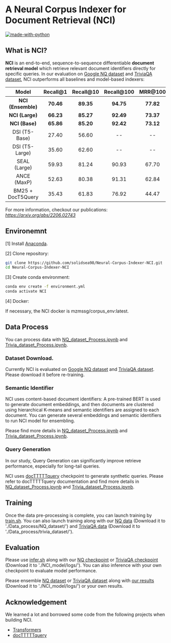 # A Neural Corpus Indexer for Document Retrieval (NCI)

[![made-with-python](https://img.shields.io/badge/Made%20with-Python3-1f425f.svg?color=purple)](https://www.python.org/)

## What is NCI?

**NCI** is an end-to-end, sequence-to-sequence differentiable **document retrieval model** which retrieve relevant document identifiers directly for specific queries. In our evaluation on [Google NQ dataset](https://ai.google.com/research/NaturalQuestions/) and [TriviaQA dataset](https://nlp.cs.washington.edu/triviaqa/), NCI outperforms all baselines and model-based indexers:

| Model | Recall@1 | Recall@10 | Recall@100 | MRR@100 |
|:-------:|:--------:|:-----:|:-----:|:-------:|
| **NCI (Ensemble)** | **70.46** | **89.35** | **94.75** | **77.82** |
| **NCI (Large)** | **66.23** | **85.27** | **92.49** | **73.37** |
| **NCI (Base)** | **65.86** | **85.20** | **92.42** | **73.12** |
| DSI (T5-Base) | 27.40 | 56.60 | -- | -- |
| DSI (T5-Large) | 35.60 | 62.60 | -- | -- |
| SEAL (Large) | 59.93 | 81.24 | 90.93 | 67.70 |
| ANCE (MaxP) | 52.63 | 80.38 | 91.31 | 62.84 |
| BM25 + DocT5Query | 35.43 | 61.83 | 76.92 | 44.47 |

For more information, checkout our publications: 
*https://arxiv.org/abs/2206.02743*

<!-- Cite as below if you find this repository is helpful to your project:

```
Wang Y, Hou Y, Wang H, et al. A Neural Corpus Indexer for Document Retrieval[J]. arXiv preprint arXiv:2206.02743, 2022.
``` -->

## Environemnt
[1] Install [Anaconda](https://www.anaconda.com/download).

[2] Clone repository:

```bash
git clone https://github.com/solidsea98/Neural-Corpus-Indexer-NCI.git
cd Neural-Corpus-Indexer-NCI
```

[3] Create conda environment:

```bash
conda env create -f environment.yml
conda activate NCI
```
[4] Docker:

If necessary, the NCI docker is mzmssg/corpus_env:latest.

## Data Process

You can process data with [NQ_dataset_Process.ipynb](./Data_process/NQ_dataset/NQ_dataset_Process.ipynb) and [Trivia_dataset_Process.ipynb](./Data_process/trivia_dataset/Trivia_dataset_Process.ipynb).

### Dataset Download.

Currently NCI is evaluated on [Google NQ dataset](https://ai.google.com/research/NaturalQuestions) and [TriviaQA dataset](https://nlp.cs.washington.edu/triviaqa/data/triviaqa-rc.tar.gz). Please download it before re-training.


### Semantic Identifier

NCI uses content-based document identifiers: A pre-trained BERT is used to generate document embeddings, and then documents are clustered using hierarchical K-means and semantic identifiers are assigned to each document. You can generate several embeddings and semantic identifiers to run NCI model for ensembling.

Please find more details in [NQ_dataset_Process.ipynb](./Data_process/NQ_dataset/NQ_dataset_Process.ipynb) and [Trivia_dataset_Process.ipynb](./Data_process/trivia_dataset/Trivia_dataset_Process.ipynb).


### Query Generation

In our study, Query Generation can significantly improve retrieve performance, especially for long-tail queries.

NCI uses [docTTTTTquery](https://github.com/castorini/docTTTTTquery) checkpoint to generate synthetic queries. Please refer to docTTTTTquery documentation and find more details in [NQ_dataset_Process.ipynb](./Data_process/NQ_dataset/NQ_dataset_Process.ipynb) and [Trivia_dataset_Process.ipynb](./Data_process/trivia_dataset/Trivia_dataset_Process.ipynb).


## Training

Once the data pre-processing is complete, you can launch training by [train.sh](./NCI_model/train.sh). You can also launch training along with our [NQ data](https://drive.google.com/drive/folders/1epfUw4yQjAtqnZTQDLAUOwTJg-YMCGdD?usp=sharing) (Download it to './Data_process/NQ_dataset/') and [TriviaQA data](https://drive.google.com/drive/folders/1_abDsHRUQabwDmBM7sk_NyMuia5X_VMK?usp=sharing) (Download it to './Data_process/trivia_dataset/').


## Evaluation
Please use [infer.sh](./NCI_model/infer.sh) along with our [NQ checkpoint](https://drive.google.com/file/d/1SITW9d7XLai6wSvu_f_8AYz38c7FQOBB/view?usp=sharing) or [TriviaQA checkpoint](https://drive.google.com/file/d/1XCA-XMDIZAZnlqecZrXzurKoZe7CzQhO/view?usp=sharing) (Download it to './NCI_model/logs/'). You can also inference with your own checkpoint to evaluate model performance.

Please ensemble [NQ dataset](./NCI_model/ensemble_NQ.ipynb) or [TriviaQA dataset](./NCI_model/ensemble_trivia.ipynb) along with [our results](https://drive.google.com/drive/folders/14TN0lEKHMh5eB5CBTWUp8SSwggiRXex3?usp=sharing) (Download it to './NCI_model/logs/') or your own results.


## Acknowledgement

We learned a lot and borrowed some code from the following projects when building NCI.
- [Transformers](https://github.com/huggingface/transformers)
- [docTTTTTquery](https://github.com/castorini/docTTTTTquery) 
